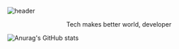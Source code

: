 ![header](https://capsule-render.vercel.app/api?type=waving&color=auto&height=300&section=header&text=Van%20klaus&fontSize=90&animation=fadeIn&fontAlignY=38&desc=Tech%20makes%20better%20world%&descAlignY=51&descAlign=62)
<p align='center'> Tech makes better world, developer </p>
<p align='center'>

![Anurag's GitHub stats](https://github-readme-stats.vercel.app/api?username=anuraghazra&show_icons=true&theme=radical)

